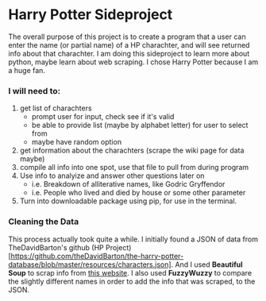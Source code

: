 # Harry Potter Sideproject

The overall purpose of this project is to create a program that a user can enter the name 
(or partial name) of a HP charachter, and will see returned info about that charachter. 
I am doing this sideproject to learn more about python, maybe learn about web scraping. I chose Harry Potter because I am a huge fan. 
###  I will need to:
1. get list of charachters
    - prompt user for input, check see if it's valid
    - be able to provide list (maybe by alphabet letter) for user to select from
    - maybe have random option
2. get information about the charachters (scrape the wiki page for data maybe)
3. compile all info into one spot, use that file to pull from during program
4. Use info to analyize and answer other questions later on
    - i.e. Breakdown of alliterative names, like Godric Gryffendor 
    - i.e. People who lived and died by house or some other parameter
5. Turn into downloadable package using pip, for use in the terminal.
    

### Cleaning the Data
This process actually took quite a while. I initially found a JSON of data from TheDavidBarton's github (HP Project)[https://github.com/theDavidBarton/the-harry-potter-database/blob/master/resources/characters.json]. And I used **Beautiful Soup** to scrap info from [this website](http://magical-menagerie.com/wizardry/full-character-listing/). I also used **FuzzyWuzzy** to compare the slightly different names in order to add the info that was scraped, to the JSON. 